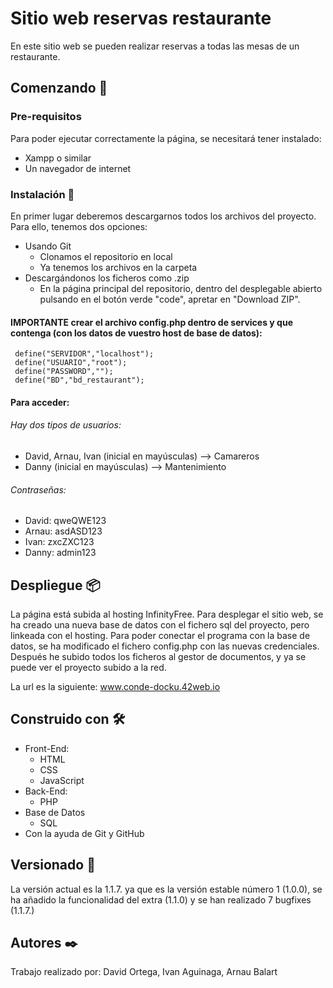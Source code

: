 # Sitio web reservas restaurante
En este sitio web se pueden realizar reservas a todas las mesas de un restaurante.
## Comenzando 🚀
### Pre-requisitos 
Para poder ejecutar correctamente la página, se necesitará tener instalado:
- Xampp o similar
- Un navegador de internet
### Instalación 🔧
En primer lugar deberemos descargarnos todos los archivos del proyecto. Para ello, tenemos dos opciones:
- Usando Git
    - Clonamos el repositorio en local
    - Ya tenemos los archivos en la carpeta
- Descargándonos los ficheros como .zip
    - En la página principal del repositorio, dentro del desplegable abierto pulsando en el botón verde "code", apretar en "Download ZIP".

#### IMPORTANTE crear el archivo config.php dentro de services y que contenga (con los datos de vuestro host de base de datos):

```
 define("SERVIDOR","localhost");
 define("USUARIO","root");
 define("PASSWORD","");
 define("BD","bd_restaurant");
```

#### Para acceder:
###### Hay dos tipos de usuarios:
- David, Arnau, Ivan (inicial en mayúsculas) --> Camareros
- Danny (inicial en mayúsculas) --> Mantenimiento
###### Contraseñas:
- David: qweQWE123
- Arnau: asdASD123
- Ivan: zxcZXC123
- Danny: admin123
## Despliegue 📦
La página está subida al hosting InfinityFree.
Para desplegar el sitio web, se ha creado una nueva base de datos con el fichero sql del proyecto, pero linkeada con el hosting.
Para poder conectar el programa con la base de datos, se ha modificado el fichero config.php con las nuevas credenciales.
Después he subido todos los ficheros al gestor de documentos, y ya se puede ver el proyecto subido a la red.

La url es la siguiente:
www.conde-docku.42web.io
## Construido con 🛠️
- Front-End:
    -  HTML
    - CSS
    - JavaScript
- Back-End:
    - PHP
- Base de Datos
    - SQL
- Con la ayuda de Git y GitHub
## Versionado 📌
La versión actual es la 1.1.7. ya que es la versión estable número 1 (1.0.0), se ha añadido la funcionalidad del extra (1.1.0) y se han realizado 7 bugfixes (1.1.7.)
## Autores ✒️
Trabajo realizado por: David Ortega, Ivan Aguinaga, Arnau Balart



